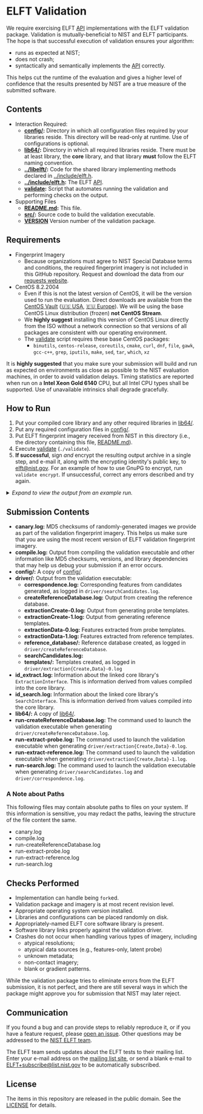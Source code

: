 ELFT Validation
===============

We require exercising ELFT [API] implementations with the ELFT validation
package. Validation is mutually-beneficial to NIST and ELFT participants. The
hope is that successful execution of validation ensures your algorithm:

 * runs as expected at NIST;
 * does not crash;
 * syntactically and semantically implements the [API] correctly.

This helps cut the runtime of the evaluation and gives a higher level of
confidence that the results presented by NIST are a true measure of the
submitted software.

Contents
--------
 * Interaction Required:
   - **[config/]:** Directory in which all configuration files required by your
     libraries reside. This directory will be read-only at runtime. Use of
     configurations is optional.
   - **[lib64/]:** Directory in which all required libraries reside. There must
     be at least library, the **core** library, and that library **must** follow
     the ELFT naming convention.
   - **[../libelft/]:** Code for the shared library implementing methods
     declared in [../include/elft.h].
   - **[../include/elft.h]:** The ELFT [API].
   - **[validate]:** Script that automates running the validation and performing
     checks on the output.
 * Supporting Files
   - **[README.md]:** This file.
   - **[src/]:** Source code to build the validation executable.
   - **[VERSION]** Version number of the validation package.

Requirements
------------

 * Fingerprint Imagery
   - Because organizations must agree to NIST Special Database terms and
     conditions, the required fingerprint imagery is not included in this GitHub
     repository. Request and download the data from our [requests website].
 * CentOS 8.2.2004
   - Even if this is not the latest version of CentOS, it will be the version
     used to run the evaluation. Direct downloads are available from the [CentOS
     Vault] ([🇺🇸 USA], [🇪🇺 Europe]). We will be using the base CentOS
     Linux distribution (frozen) **not CentOS Stream**.
   - We **highly suggest** installing this version of CentOS Linux directly from
     the ISO without a network connection so that versions of all packages
     are consistent with our operating environment.
   - The [validate] script  requires these base CentOS packages:
      - `binutils`, `centos-release`, `coreutils`, `cmake`, `curl`, `dnf`,
        `file`, `gawk`, `gcc-c++`, `grep`, `iputils`, `make`, `sed`, `tar`,
        `which`, `xz`

It is **highly suggested** that you make sure your submission will build and run
as expected on environments as close as possible to the NIST evaluation
machines, in order to avoid validation delays. Timing statistics are reported
when run on a **Intel Xeon Gold 6140** CPU, but all Intel CPU types shall be
supported. Use of unavailable intrinsics shall degrade gracefully.

How to Run
----------
 1. Put your compiled core library and any other required libraries in [lib64/].
 2. Put any required configuration files in [config/].
 3. Put ELFT fingerprint imagery received from NIST in this directory (i.e.,
    the directory containing this file, [README.md]).
 4. Execute [validate] (`./validate`).
 5. **If successful**, sign *and* encrypt the resulting output archive in a
    single step, and e-mail it, along with the encrypting identity's public key,
    to elft@nist.gov. For an example of how to use GnuPG to encrypt, run
    `validate encrypt`. If unsuccessful, correct any errors described and try
    again.

<details>
  <summary><em>Expand to view the output from an example run.</em></summary>

```
$ cp /path/to/libelft_nullimpl_0001.so lib64/
$ cp /path/to/config.txt config/
$ cp /path/to/elft_validation_images-*.tar.xz .
$ ./validate
================================================================================
|     ELFT Validation | Version 202103121022 | 12 Mar 2021 | 10:53:28 EST      |
================================================================================
Checking for required packages... [OKAY]
Checking for previous validation attempts... [OKAY]
Checking validation version... (no Internet connection) [SKIP]
Checking OS and version... (CentOS 8.2.2004) [OKAY]
Checking for validation images... [DEFER]
 -> Expanding "elft_validation_images-202103120958.tar.xz"... [OKAY]
Checking for validation images... [OKAY]
Looking for core library... (libelft_nullimpl_0001.so) [OKAY]
Checking for known environment variables... [OKAY]
Building... [OKAY]
Checking API version... [OKAY]
Testing ExtractionInterface (probe)... [OKAY]
Checking probe extraction logs... [WARN]

================================================================================
| There are some (108) zero-byte probe templates. Please review:               |
| output/driver/extractionCreate-0.log                                         |
================================================================================
Still checking probe extraction logs... [OKAY]
Testing ExtractionInterface (reference)... [OKAY]
Checking reference extraction logs... [WARN]

================================================================================
| There are some (55) zero-byte reference templates. Please review:            |
| output/driver/extractionCreate-1.log                                         |
================================================================================
Still checking reference extraction logs... [OKAY]
Testing reference database creation... [OKAY]
Testing reference database modification... [OKAY]
Testing SearchInterface... [OKAY]
Checking search logs (candidates)... [WARN]

================================================================================
| There are some (432) searches that returned successfully, but did not        |
| produce any candidates. Please review:                                       |
| /mnt/isiA01/users/gfiumara/git/elft_public/elft_1_x/validation/output/driver |
| /searchCandidates.log                                                        |
================================================================================
Still checking search logs... [OKAY]
Creating validation submission... (elft_validation_nullimpl_0001.tar.xz) [OKAY]

================================================================================
| Please review the marketing and CBEFF information compiled into your         |
| library to ensure correctness:                                               |
|                                                                              |
| Exemplar Feature Extraction Algorithm Marketing Identifier =                 |
| NullImplementation Exemplar Extractor 1.0                                    |
| Exemplar Feature Extraction Algorithm CBEFF Owner = 0x000F                   |
| Exemplar Feature Extraction Algorithm CBEFF Identifier = 0xF1A7              |
| Latent Feature Extraction Algorithm Marketing Identifier =                   |
| NullImplementation Latent Extractor 1.0                                      |
| Latent Feature Extraction Algorithm CBEFF Owner = 0x000F                     |
| Latent Feature Extraction Algorithm CBEFF Identifier = 0x01AC                |
| Search Algorithm Marketing Identifier = NullImplementation Matcher 1.0       |
| Search Algorithm CBEFF Owner = 0x000F                                        |
| Search Algorithm CBEFF Identifier = 0x0101                                   |
================================================================================

++++++++++++++++++++++++++++++++++++++++++++++++++++++++++++++++++++++++++++++++
+ This script could not check online to ensure there are no updates            +
+ available. NIST requires that ELFT submissions always use the latest         +
+ version. Retrieve the latest version number by visiting the URL below and    +
+ be sure it matches this version: 202103121022.                               +
+                                                                              +
+ https://github.com/usnistgov/elft/tree/master/elft_1_x/validation/VERSION    +
+                                                                              +
+ If these numbers don't match, visit our website to retrieve the latest       +
+ version.                                                                     +
++++++++++++++++++++++++++++++++++++++++++++++++++++++++++++++++++++++++++++++++

================================================================================
| You have successfully completed your part of ELFT validation. Please sign    |
| and encrypt the file listed below (run './validate encrypt' for an example). |
|                                                                              |
|                     elft_validation_nullimpl_0001.tar.xz                     |
|                                                                              |
| elft_validation_nullimpl_0001.tar.xz.asc will likely too big for NIST's      |
| email server, so please contact elft@nist.gov for an upload link for both    |
| elft_validation_nullimpl_0001.tar.xz.asc and your public key.                |
================================================================================
Completed: 12 Mar 2021 | 10:55:20 EST (Runtime: 112s)
```
</details>

Submission Contents
-------------------

 * **canary.log:** MD5 checksums of randomly-generated images we provide as part
   of the validation fingerprint imagery. This helps us make sure that you are
   using the most recent version of ELFT validation fingerprint imagery.
 * **compile.log:** Output from compiling the validation executable and other
   information like MD5 checksums, versions, and library dependencies that may
   help us debug your submission if an error occurs.
 * **config/:** A copy of [config/].
 * **driver/:** Output from the validation executable:
   * **correspondence.log:** Corresponding features from candidates generated,
     as logged in `driver/searchCandidates.log`.
   * **createReferenceDatabase.log:** Output from creating the reference
     database.
   * **extractionCreate-0.log:** Output from generating probe templates.
   * **extractionCreate-1.log:** Output from generating reference templates.
   * **extractionData-0.log:** Features extracted from probe templates.
   * **extractionData-1.log:** Features extracted from reference templates.
   * **reference_database/:** Reference database created, as logged in
    `driver/createReferenceDatabase`.
   * **searchCandidates.log:**
   * **templates/:** Templates created, as logged in
     `driver/extraction{Create,Data}-0.log`
 * **id_extract.log:** Information about the linked core library's
   `ExtractionInterface`. This is information derived from values compiled into
   the core library.
 * **id_search.log:** Information about the linked core library's
   `SearchInterface`. This is information derived from values compiled into
   the core library.
 * **lib64/:** A copy of [lib64/].
 * **run-createReferenceDatabase.log:** The command used to launch the
   validation executable when generating `driver/createReferenceDatabase.log`.
 * **run-extract-probe.log:** The command used to launch the validation
   executable when generating `driver/extraction{Create,Data}-0.log`.
 * **run-extract-reference.log:** The command used to launch the validation
   executable when generating `driver/extraction{Create,Data}-1.log`.
 * **run-search.log:** The command used to launch the
   validation executable when generating `driver/searchCandidates.log` and
   `driver/correspondence.log`.

### A Note about Paths
This following  files may contain absolute paths to files on your system. If
this information is sensitive, you may redact the paths, leaving the structure
of the file content the same.

 * canary.log
 * compile.log
 * run-createReferenceDatabase.log
 * run-extract-probe.log
 * run-extract-reference.log
 * run-search.log

Checks Performed
----------------

 * Implementation can handle being `fork`ed.
 * Validation package and imagery is at most recent revision level.
 * Appropriate operating system version installed.
 * Libraries and configurations can be placed randomly on disk.
 * Appropriately-named ELFT core software library is present.
 * Software library links properly against the validation driver.
 * Crashes do not occur when handling various types of imagery, including
   - atypical resolutions;
   - atypical data sources (e.g., features-only, latent probe)
   - unknown metadata;
   - non-contact imagery;
   - blank or gradient patterns.

While the validation package tries to eliminate errors from the ELFT
submission, it is not perfect, and there are still several ways in which the
package might approve you for submission that NIST may later reject.

Communication
-------------
If you found a bug and can provide steps to reliably reproduce it, or if you
have a feature request, please [open an issue]. Other questions may be addressed
to the [NIST ELFT team].

The ELFT team sends updates about the ELFT tests to their mailing list. Enter
your e-mail address on the [mailing list site], or send a blank e-mail to
ELFT+subscribe@list.nist.gov to be automatically subscribed.

License
-------
The items in this repository are released in the public domain. See the
[LICENSE] for details.

[API]: https://pages.nist.gov/elft/elft_1_x/doc/api/
[CentOS Vault]: https://vault.centos.org/
[🇺🇸 USA]: https://mirrors.oit.uci.edu/centos/8.2.2004/isos/x86_64/CentOS-8.2.2004-x86_64-dvd1.iso
[🇪🇺 Europe]: http://mirror.nsc.liu.se/centos-store/8.2.2004/isos/x86_64/CentOS-8.2.2004-x86_64-dvd1.iso
[lib64/]: https://github.com/usnistgov/elft/blob/master/elft_1_x/validation/lib64
[../libelft/]: https://github.com/usnistgov/elft/blob/master/elft_1_x/libelft
[../include/elft.h]: https://github.com/usnistgov/elft/blob/master/elft_1_x/include/elft.h
[bin/]: https://github.com/usnistgov/elft/blob/master/elft_1_x/validation/bin
[config/]: https://github.com/usnistgov/elft/blob/master/elft_1_x/validation/config
[README.md]: https://github.com/usnistgov/elft/blob/master/elft_1_x/validation/README.md
[src/]: https://github.com/usnistgov/elft/blob/master/elft_1_x/validation/src
[VERSION]: https://github.com/usnistgov/elft/blob/master/elft_1_x/validation/VERSION
[validate]: https://github.com/usnistgov/elft/blob/master/elft_1_x/validation/validate
[NIST ELFT team]: mailto:elft@nist.gov
[open an issue]: https://github.com/usnistgov/elft/issues
[mailing list site]: https://groups.google.com/a/list.nist.gov/g/elft
[LICENSE]: https://github.com/usnistgov/elft/blob/master/LICENSE.md
[test plan]: https://pages.nist.gov/elft/doc/elft_1_x/testplan.pdf
[requests website]: https://nigos.nist.gov/datasets/elft_validation/request
